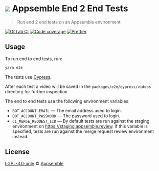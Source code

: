 # ![](https://gitlab.com/appsemble/appsemble/-/raw/0.20.25/config/assets/logo.svg) Appsemble End 2 End Tests

> Run end 2 end tests on an Appsemble environment

[![GitLab CI](https://gitlab.com/appsemble/appsemble/badges/0.20.25/pipeline.svg)](https://gitlab.com/appsemble/appsemble/-/releases/0.20.25)
[![Code coverage](https://codecov.io/gl/appsemble/appsemble/branch/0.20.25/graph/badge.svg)](https://codecov.io/gl/appsemble/appsemble)
[![Prettier](https://img.shields.io/badge/code_style-prettier-ff69b4.svg)](https://prettier.io)

## Usage

To run end to end tests, run:

```sh
yarn e2e
```

The tests use [Cypress](https://www.cypress.io/).

After each test a video will be saved in the `packages/e2e/cypress/videos` directory for further
inspection.

The end to end tests use the following environment variables:

- `BOT_ACCOUNT_EMAIL` — The email address used to login.
- `BOT_ACCOUNT_PASSWORD` — The password used to login.
- `CI_MERGE_REQUEST_IID` — By default tests are run against the staging environment on
  <https://staging.appsemble.review>. If this variable is specified, tests are run against the merge
  request review environment instead.

## License

[LGPL-3.0-only](https://gitlab.com/appsemble/appsemble/-/blob/0.20.25/LICENSE.md) ©
[Appsemble](https://appsemble.com)
